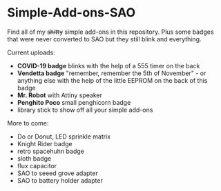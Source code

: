 # Simple-Add-ons-SAO
Find all of my ~~shitty~~ simple add-ons in this repository. Plus some badges that were never converted to SAO but they still blink and everything.

Current uploads:
 - **COVID-19 badge** blinks with the help of a 555 timer on the back
 - **Vendetta badge** "remember, remember the 5th of November" - or anything else with the help of the little EEPROM on the back of this badge
 - **Mr. Robot** with Attiny speaker
 - **Penghito Poco** small penghicorn badge
 - library stick to show off all your simple add-ons

More to come:
 - Do or Donut, LED sprinkle matrix
 - Knight Rider badge
 - retro spacehuhn badge
 - sloth badge
 - flux capacitor
 - SAO to seeed grove adapter
 - SAO to battery holder adapter
